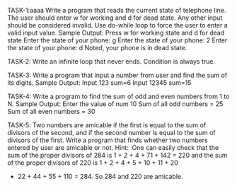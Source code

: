 TASK-1:aaaa
Write a program that reads the current state of telephone line. The user should enter
w for working and d for dead state. Any other input should be considered invalid.
Use do-while loop to force the user to enter a valid input value.
Sample Output:
Press w for working state and d for dead state
Enter the state of your phone: g
Enter the state of your phone: 2
Enter the state of your phone: d
Noted, your phone is in dead state.

TASK-2: 
Write an infinite loop that never ends. Condition is always true.

TASK-3: 
Write a program that input a number from user and find the sum of its digits.
Sample Output:
Input 123 sum=6
Input 12345 sum=15

TASK-4: 
Write a program to find the sum of odd and even numbers from 1 to N.
Sample Output:
Enter the value of num 10
Sum of all odd numbers = 25
Sum of all even numbers = 30

TASK-5: 
Two numbers are amicable if the first is equal to the sum of divisors of the second,
and if the second number is equal to the sum of divisors of the first. Write a
program that finds whether two numbers entered by user are amicable or not.
Hint:
 One can easily check that the sum of the proper divisors of 284 is 1 + 2 + 4 + 71 +
142 = 220 and the sum of the proper divisors of 220 is 1 + 2 + 4 + 5 + 10 + 11 + 20
+ 22 + 44 + 55 + 110 = 284. So 284 and 220 are amicable.
